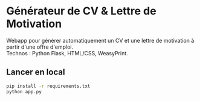# Générateur de CV & Lettre de Motivation

Webapp pour générer automatiquement un CV et une lettre de motivation à partir d'une offre d'emploi.  
Technos : Python Flask, HTML/CSS, WeasyPrint.

## Lancer en local

```bash
pip install -r requirements.txt
python app.py

